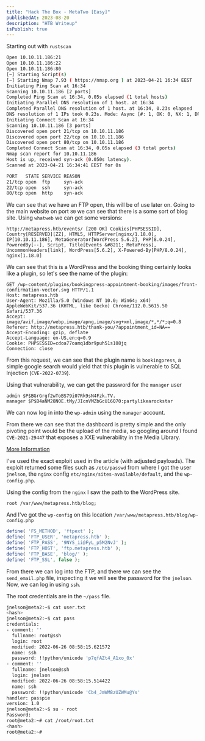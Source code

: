 ```yaml
---
title: "Hack The Box - MetaTwo [Easy]"
publishedAt: 2023-08-20
description: "HTB Writeup"
isPublish: true
---
```


Starting out with `rustscan`

```bash
Open 10.10.11.186:21
Open 10.10.11.186:22
Open 10.10.11.186:80
[~] Starting Script(s)
[~] Starting Nmap 7.93 ( https://nmap.org ) at 2023-04-21 16:34 EEST
Initiating Ping Scan at 16:34
Scanning 10.10.11.186 [2 ports]
Completed Ping Scan at 16:34, 0.05s elapsed (1 total hosts)
Initiating Parallel DNS resolution of 1 host. at 16:34
Completed Parallel DNS resolution of 1 host. at 16:34, 0.23s elapsed
DNS resolution of 1 IPs took 0.23s. Mode: Async [#: 1, OK: 0, NX: 1, DR: 0, SF: 0, TR: 1, CN: 0]
Initiating Connect Scan at 16:34
Scanning 10.10.11.186 [3 ports]
Discovered open port 21/tcp on 10.10.11.186
Discovered open port 22/tcp on 10.10.11.186
Discovered open port 80/tcp on 10.10.11.186
Completed Connect Scan at 16:34, 0.05s elapsed (3 total ports)
Nmap scan report for 10.10.11.186
Host is up, received syn-ack (0.050s latency).
Scanned at 2023-04-21 16:34:41 EEST for 0s

PORT   STATE SERVICE REASON
21/tcp open  ftp     syn-ack
22/tcp open  ssh     syn-ack
80/tcp open  http    syn-ack
```

We can see that we have an FTP open, this will be of use later on. Going to the main website on port `80` we can see that there is a some sort of blog site. Using `whatweb` we can get some versions:

```
http://metapress.htb/events/ [200 OK] Cookies[PHPSESSID], Country[RESERVED][ZZ], HTML5, HTTPServer[nginx/1.18.0], IP[10.10.11.186], MetaGenerator[WordPress 5.6.2], PHP[8.0.24], PoweredBy[--], Script, Title[Events &#8211; MetaPress], UncommonHeaders[link], WordPress[5.6.2], X-Powered-By[PHP/8.0.24], nginx[1.18.0]
```

We can see that this is a WordPress and the booking thing certainly looks like a plugin, so let's see the name of the plugin:

```
GET /wp-content/plugins/bookingpress-appointment-booking/images/front-confirmation-vector.svg HTTP/1.1
Host: metapress.htb
User-Agent: Mozilla/5.0 (Windows NT 10.0; Win64; x64) AppleWebKit/537.36 (KHTML, like Gecko) Chrome/112.0.5615.50 Safari/537.36
Accept: image/avif,image/webp,image/apng,image/svg+xml,image/*,*/*;q=0.8
Referer: http://metapress.htb/thank-you/?appointment_id=NA==
Accept-Encoding: gzip, deflate
Accept-Language: en-US,en;q=0.9
Cookie: PHPSESSID=cdoa77oamq1dbr9puh51s108jq
Connection: close
```

From this request, we can see that the plugin name is `bookingpress`, a simple google search would yield that this plugin is vulnerable to SQL Injection (`CVE-2022-0739`).

Using that vulnerability, we can get the password for the `manager` user

```
admin $P$BGrGrgf2wToBS79i07Rk9sN4Fzk.TV.
manager $P$B4aNM28N0E.tMy/JIcnVMZbGcU16Q70:partylikearockstar
```

We can now log in into the `wp-admin` using the `manager` account.

From there we can see that the dashboard is pretty simple and the only pivoting point would be the upload of the media, so googling around I found `CVE-2021-29447` that exposes a XXE vulnerability in the Media Library.

[More Information](https://blog.wpsec.com/wordpress-xxe-in-media-library-cve-2021-29447/)

I've used the exact exploit used in the article (with adjusted payloads). The exploit returned some files such as `/etc/passwd` from where I got the user `jnelson`, the `nginx` config `etc/nginx/sites-available/default`, and the `wp-config.php`. 

Using the config from the `nginx` I saw the path to the WordPress site.

```
root /var/www/metapress.htb/blog;
```

And I've got the `wp-config` on this location `/var/www/metapress.htb/blog/wp-config.php`

```php
define( 'FS_METHOD', 'ftpext' );
define( 'FTP_USER', 'metapress.htb' );
define( 'FTP_PASS', '9NYS_ii@FyL_p5M2NvJ' );
define( 'FTP_HOST', 'ftp.metapress.htb' );
define( 'FTP_BASE', 'blog/' );
define( 'FTP_SSL', false );
```

From there we can log into the FTP, and there we can see the `send_email.php` file, inspecting it we will see the password for the `jnelson`. Now, we can log in using `ssh`. 

The root credentials are in the `~/pass` file.

```bash
jnelson@meta2:~$ cat user.txt
<hash>
jnelson@meta2:~$ cat pass
credentials:
- comment: ''
  fullname: root@ssh
  login: root
  modified: 2022-06-26 08:58:15.621572
  name: ssh
  password: !!python/unicode 'p7qfAZt4_A1xo_0x'
- comment: ''
  fullname: jnelson@ssh
  login: jnelson
  modified: 2022-06-26 08:58:15.514422
  name: ssh
  password: !!python/unicode 'Cb4_JmWM8zUZWMu@Ys'
handler: passpie
version: 1.0
jnelson@meta2:~$ su - root
Password: 
root@meta2:~# cat /root/root.txt
<hash>
root@meta2:~# 
```
